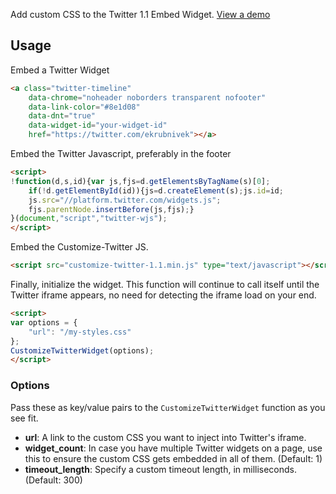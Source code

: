 Add custom CSS to the Twitter 1.1 Embed Widget. [View a demo][demo]

[demo]: http://kevinburke.github.com/customize-twitter-1.1/

## Usage

Embed a Twitter Widget

```html
<a class="twitter-timeline" 
    data-chrome="noheader noborders transparent nofooter"
    data-link-color="#8e1d08"
    data-dnt="true"
    data-widget-id="your-widget-id"
    href="https://twitter.com/ekrubnivek"></a>

```

Embed the Twitter Javascript, preferably in the footer

```html
<script>
!function(d,s,id){var js,fjs=d.getElementsByTagName(s)[0];
    if(!d.getElementById(id)){js=d.createElement(s);js.id=id;
    js.src="//platform.twitter.com/widgets.js";
    fjs.parentNode.insertBefore(js,fjs);}
}(document,"script","twitter-wjs");
</script>
```

Embed the Customize-Twitter JS.

```html
<script src="customize-twitter-1.1.min.js" type="text/javascript"></script>
```

Finally, initialize the widget. This function will continue to call itself
until the Twitter iframe appears, no need for detecting the iframe load on your
end.

```html
<script>
var options = {
    "url": "/my-styles.css"
};
CustomizeTwitterWidget(options);
</script>
```

### Options

Pass these as key/value pairs to the `CustomizeTwitterWidget` function as you
see fit.

- **url**: A link to the custom CSS you want to inject into Twitter's iframe.
- **widget_count**: In case you have multiple Twitter widgets on a page, use
this to ensure the custom CSS gets embedded in all of them. (Default: 1)
- **timeout_length**: Specify a custom timeout length, in milliseconds.
(Default: 300)

